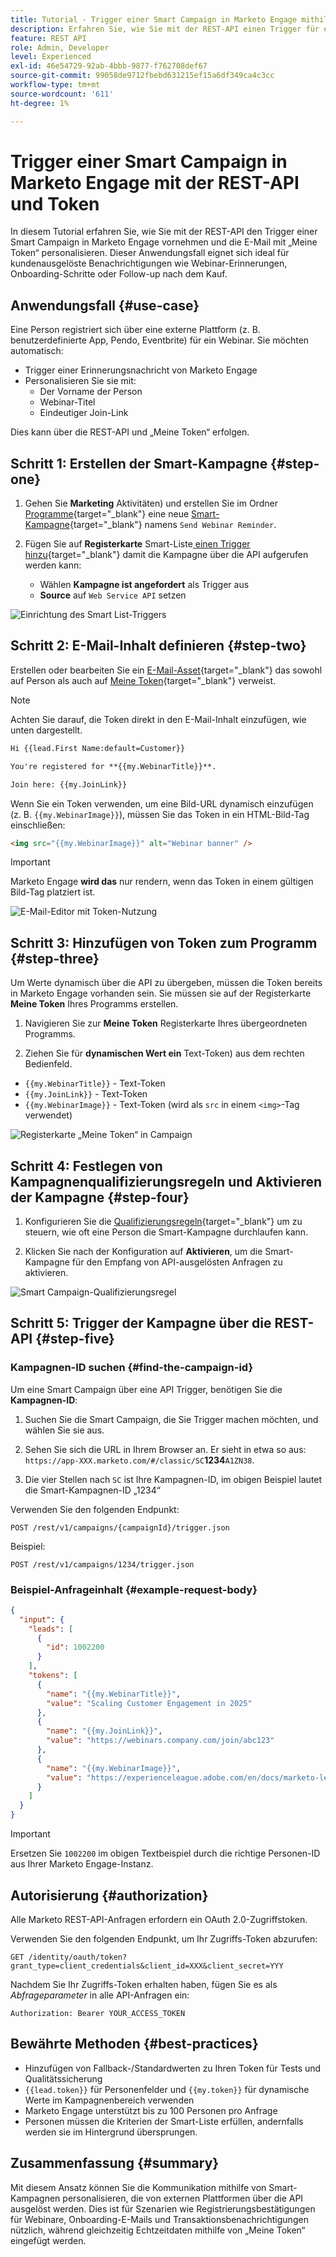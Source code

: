 ```yaml
---
title: Tutorial - Trigger einer Smart Campaign in Marketo Engage mithilfe der REST-API und Token
description: Erfahren Sie, wie Sie mit der REST-API einen Trigger für eine Smart Campaign in Marketo Engage durchführen und die E-Mail mit „Meine Token“ personalisieren können.
feature: REST API
role: Admin, Developer
level: Experienced
exl-id: 46e54729-92ab-4bbb-9877-f762708def67
source-git-commit: 99058de9712fbebd631215ef15a6df349ca4c3cc
workflow-type: tm+mt
source-wordcount: '611'
ht-degree: 1%

---
```


# Trigger einer Smart Campaign in Marketo Engage mit der REST-API und Token

In diesem Tutorial erfahren Sie, wie Sie mit der REST-API den Trigger einer Smart Campaign in Marketo Engage vornehmen und die E-Mail mit „Meine Token“ personalisieren. Dieser Anwendungsfall eignet sich ideal für kundenausgelöste Benachrichtigungen wie Webinar-Erinnerungen, Onboarding-Schritte oder Follow-up nach dem Kauf.

## Anwendungsfall {#use-case}

Eine Person registriert sich über eine externe Plattform (z. B. benutzerdefinierte App, Pendo, Eventbrite) für ein Webinar. Sie möchten automatisch:

* Trigger einer Erinnerungsnachricht von Marketo Engage
* Personalisieren Sie sie mit:
   * Der Vorname der Person
   * Webinar-Titel
   * Eindeutiger Join-Link

Dies kann über die REST-API und „Meine Token“ erfolgen.

## Schritt 1: Erstellen der Smart-Kampagne {#step-one}

1. Gehen Sie **Marketing** Aktivitäten) und erstellen Sie im Ordner [Programme](https://experienceleague.adobe.com/en/docs/marketo/using/product-docs/core-marketo-concepts/programs/creating-programs/understanding-programs){target="_blank"} eine neue [Smart-Kampagne](https://experienceleague.adobe.com/en/docs/marketo/using/product-docs/core-marketo-concepts/smart-campaigns/understanding-smart-campaigns){target="_blank"} namens `Send Webinar Reminder`.

1. Fügen Sie auf **Registerkarte** Smart-Liste[ einen Trigger hinzu](https://experienceleague.adobe.com/en/docs/marketo/using/product-docs/core-marketo-concepts/smart-campaigns/creating-a-smart-campaign/define-smart-list-for-smart-campaign-trigger){target="_blank"} damit die Kampagne über die API aufgerufen werden kann:

   * Wählen **Kampagne ist angefordert** als Trigger aus
   * **Source** auf `Web Service API` setzen

![Einrichtung des Smart List-Triggers ](assets/trigger-smart-campaign-rest-api-1.png)

## Schritt 2: E-Mail-Inhalt definieren {#step-two}

Erstellen oder bearbeiten Sie ein [E-Mail-Asset](https://experienceleague.adobe.com/en/docs/marketo-developer/marketo/rest/assets/emails){target="_blank"} das sowohl auf Person als auch auf [Meine Token](https://experienceleague.adobe.com/en/docs/marketo/using/product-docs/core-marketo-concepts/programs/tokens/managing-my-tokens){target="_blank"} verweist.

>[!NOTE]
>
>Achten Sie darauf, die Token direkt in den E-Mail-Inhalt einzufügen, wie unten dargestellt.

```html
Hi {{lead.First Name:default=Customer}}

You're registered for **{{my.WebinarTitle}}**.

Join here: {{my.JoinLink}}
```

Wenn Sie ein Token verwenden, um eine Bild-URL dynamisch einzufügen (z. B. `{{my.WebinarImage}}`), müssen Sie das Token in ein HTML-Bild-Tag einschließen:

```html
<img src="{{my.WebinarImage}}" alt="Webinar banner" />
```

>[!IMPORTANT]
>
>Marketo Engage **wird das** nur rendern, wenn das Token in einem gültigen Bild-Tag platziert ist.

![E-Mail-Editor mit Token-Nutzung](assets/trigger-smart-campaign-rest-api-2.png)

## Schritt 3: Hinzufügen von Token zum Programm {#step-three}

Um Werte dynamisch über die API zu übergeben, müssen die Token bereits in Marketo Engage vorhanden sein. Sie müssen sie auf der Registerkarte **Meine Token** Ihres Programms erstellen.

1. Navigieren Sie zur **Meine Token** Registerkarte Ihres übergeordneten Programms.

2. Ziehen Sie für **dynamischen Wert ein** Text-Token) aus dem rechten Bedienfeld.

* `{{my.WebinarTitle}}` - Text-Token
* `{{my.JoinLink}}` - Text-Token
* `{{my.WebinarImage}}` - Text-Token (wird als `src` in einem `<img>`-Tag verwendet)

![Registerkarte „Meine Token“ in Campaign](assets/trigger-smart-campaign-rest-api-3.png)

## Schritt 4: Festlegen von Kampagnenqualifizierungsregeln und Aktivieren der Kampagne {#step-four}

1. Konfigurieren Sie die [Qualifizierungsregeln](https://experienceleague.adobe.com/en/docs/marketo/using/product-docs/core-marketo-concepts/smart-campaigns/using-smart-campaigns/edit-qualification-rules-in-a-smart-campaign){target="_blank"} um zu steuern, wie oft eine Person die Smart-Kampagne durchlaufen kann.

1. Klicken Sie nach der Konfiguration auf **Aktivieren**, um die Smart-Kampagne für den Empfang von API-ausgelösten Anfragen zu aktivieren.

![Smart Campaign-Qualifizierungsregel](assets/trigger-smart-campaign-rest-api-4.png)

## Schritt 5: Trigger der Kampagne über die REST-API {#step-five}

### Kampagnen-ID suchen {#find-the-campaign-id}

Um eine Smart Campaign über eine API Trigger, benötigen Sie die **Kampagnen-ID**:

1. Suchen Sie die Smart Campaign, die Sie Trigger machen möchten, und wählen Sie sie aus.

1. Sehen Sie sich die URL in Ihrem Browser an. Er sieht in etwa so aus: `https://app-XXX.marketo.com/#/classic/SC`**1234**`A1ZN38`.

1. Die vier Stellen nach `SC` ist Ihre Kampagnen-ID, im obigen Beispiel lautet die Smart-Kampagnen-ID „1234“

Verwenden Sie den folgenden Endpunkt:

```
POST /rest/v1/campaigns/{campaignId}/trigger.json
```

Beispiel:

```
POST /rest/v1/campaigns/1234/trigger.json
```

### Beispiel-Anfrageinhalt {#example-request-body}

```json
{
  "input": {
    "leads": [
      {
        "id": 1002200
      }
    ],
    "tokens": [
      {
        "name": "{{my.WebinarTitle}}",
        "value": "Scaling Customer Engagement in 2025"
      },
      {
        "name": "{{my.JoinLink}}",
        "value": "https://webinars.company.com/join/abc123"
      },
      {
        "name": "{{my.WebinarImage}}",
        "value": "https://experienceleague.adobe.com/en/docs/marketo-learn/tutorials/events/media_1c6f338a518ada11550084c8ab3a6bbf554ff6eac.jpeg"
      }
    ]
  }
}
```

>[!IMPORTANT]
>
>Ersetzen Sie `1002200` im obigen Textbeispiel durch die richtige Personen-ID aus Ihrer Marketo Engage-Instanz.

## Autorisierung {#authorization}

Alle Marketo REST-API-Anfragen erfordern ein OAuth 2.0-Zugriffstoken.

Verwenden Sie den folgenden Endpunkt, um Ihr Zugriffs-Token abzurufen:

```
GET /identity/oauth/token?grant_type=client_credentials&client_id=XXX&client_secret=YYY
```

Nachdem Sie Ihr Zugriffs-Token erhalten haben, fügen Sie es als _Abfrageparameter_ in alle API-Anfragen ein:

```
Authorization: Bearer YOUR_ACCESS_TOKEN
```

## Bewährte Methoden {#best-practices}

* Hinzufügen von Fallback-/Standardwerten zu Ihren Token für Tests und Qualitätssicherung
* `{{lead.token}}` für Personenfelder und `{{my.token}}` für dynamische Werte im Kampagnenbereich verwenden
* Marketo Engage unterstützt bis zu 100 Personen pro Anfrage
* Personen müssen die Kriterien der Smart-Liste erfüllen, andernfalls werden sie im Hintergrund übersprungen.

## Zusammenfassung {#summary}

Mit diesem Ansatz können Sie die Kommunikation mithilfe von Smart-Kampagnen personalisieren, die von externen Plattformen über die API ausgelöst werden. Dies ist für Szenarien wie Registrierungsbestätigungen für Webinare, Onboarding-E-Mails und Transaktionsbenachrichtigungen nützlich, während gleichzeitig Echtzeitdaten mithilfe von „Meine Token“ eingefügt werden.
